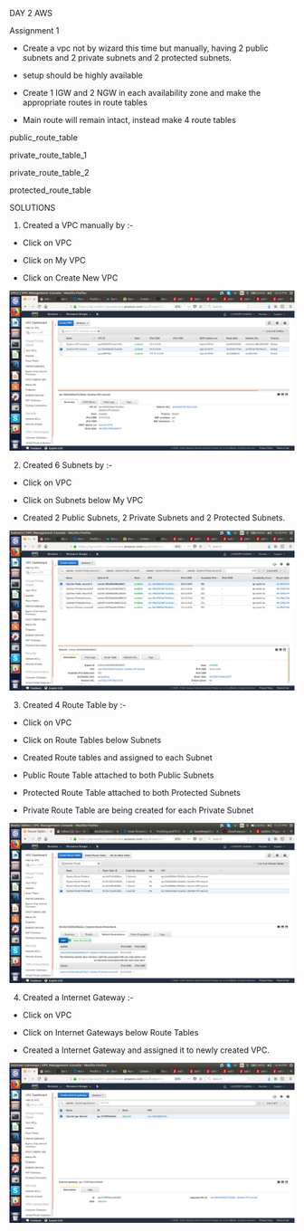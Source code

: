 DAY 2 AWS

Assignment 1

- Create a vpc not by wizard this time but manually, having 2 public subnets and 2 private subnets and 2 protected subnets.

- setup should be highly available

- Create 1 IGW and 2 NGW in each availability zone and make the appropriate routes in route tables

- Main route will remain intact, instead make 4 route tables

public_route_table 

private_route_table_1 

private_route_table_2 

protected_route_table 

SOLUTIONS

1. Created a VPC manually by :-

- Click on VPC

- Click on My VPC

- Click on Create New VPC

![VPC Second](https://github.com/lovedeepsh/AWS/blob/master/AWS-day2-images/Opstree-VPC-second.png)



2. Created 6 Subnets by :-

- Click on VPC

- Click on Subnets below My VPC

- Created 2 Public Subnets, 2 Private Subnets and 2 Protected Subnets.

![Subnets](https://github.com/lovedeepsh/AWS/blob/master/AWS-day2-images/Opstree-Subnets-6.png)

3. Created 4 Route Table by :-

- Click on VPC

- Click on Route Tables below Subnets

- Created Route tables and assigned to each Subnet

- Public Route Table attached to both Public Subnets

- Protected Route Table attached to both Protected Subnets

- Private Route Table are being created for each Private Subnet

![Route Tables](https://github.com/lovedeepsh/AWS/blob/master/AWS-day2-images/Route-Table-4.png)

4. Created a Internet Gateway :-

- Click on VPC

- Click on Internet Gateways below Route Tables

- Created a Internet Gateway and assigned it to newly created VPC.

![Internet Gateway](https://github.com/lovedeepsh/AWS/blob/master/AWS-day2-images/Opstree-igw-second.png)

